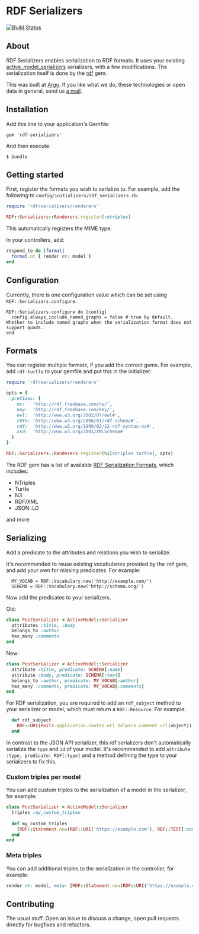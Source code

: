 # RDF Serializers

<a href="https://travis-ci.org/argu-co/rdf-serializers"><img src="https://travis-ci.org/argu-co/rdf-serializers.svg?branch=master" alt="Build Status"></a>

## About

RDF Serializers enables serialization to RDF formats. It uses your existing [active_model_serializers](https://github.com/rails-api/active_model_serializers) serializers, with a few modifications.
The serialization itself is done by the [rdf](https://github.com/ruby-rdf/rdf) gem.

This was built at [Argu](https://argu.co). If you like what we do, these technologies
or open data in general, send us [a mail](mailto:info@argu.co).

## Installation

Add this line to your application's Gemfile:

```
gem 'rdf-serializers'
```

And then execute:

```
$ bundle
```

## Getting started

First, register the formats you wish to serialize to. For example, add the following to `config/initializers/rdf_serializers.rb`:
```ruby
require 'rdf/serializers/renderers'

RDF::Serializers::Renderers.register(:ntriples)
```
This automatically registers the MIME type.

In your controllers, add:
```ruby
respond_to do |format|
  format.nt { render nt: model }
end
```

## Configuration

Currently, there is one configuration value which can be set using `RDF::Serializers.configure`.
```
RDF::Serializers.configure do |config|
  config.always_include_named_graphs = false # true by default. Whether to include named graphs when the serialization format does not support quads.
end

```

## Formats

You can register multiple formats, if you add the correct gems. For example, add `rdf-turtle` to your gemfile and put this in the initializer:
```ruby
require 'rdf/serializers/renderers'

opts = {
  prefixes: {
    ns:   'http://rdf.freebase.com/ns/',
    key:  'http://rdf.freebase.com/key/',
    owl:  'http://www.w3.org/2002/07/owl#',
    rdfs: 'http://www.w3.org/2000/01/rdf-schema#',
    rdf:  'http://www.w3.org/1999/02/22-rdf-syntax-ns#',
    xsd:  'http://www.w3.org/2001/XMLSchema#'
  }
}

RDF::Serializers::Renderers.register(%i[ntriples turtle], opts)

```

The RDF gem has a list of available [RDF Serialization Formats](https://github.com/ruby-rdf/rdf#rdf-serialization-formats), which includes:
* NTriples
* Turtle
* N3
* RDF/XML
* JSON::LD

and more

## Serializing

Add a predicate to the attributes and relations you wish to serialize.

It's recommended to reuse existing vocabularies provided by the `rdf` gem, and add your own for missing predicates. 
For example:
```
  MY_VOCAB = RDF::Vocabulary.new('http://example.com/')
  SCHEMA = RDF::Vocabulary.new('http://schema.org/')
```

Now add the predicates to your serializers. 

Old: 
```ruby
class PostSerializer < ActiveModel::Serializer
  attributes :title, :body
  belongs_to :author
  has_many :comments
end
```

New:
```ruby
class PostSerializer < ActiveModel::Serializer
  attribute :title, predicate: SCHEMA[:name]
  attribute :body, predicate: SCHEMA[:text]
  belongs_to :author, predicate: MY_VOCAB[:author]
  has_many :comments, predicate: MY_VOCAB[:comments]
end
```

For RDF serialization, you are required to add an `rdf_subject` method to your serializer or model, which must return a `RDF::Resource`. For example:
```ruby
  def rdf_subject
    RDF::URI(Rails.application.routes.url_helpers.comment_url(object))
  end
```

In contrast to the JSON API serializer, this rdf serializers don't automatically serialize the `type` and `id` of your model. 
It's recommended to add `attribute :type, predicate: RDF[:type]` and a method defining the type to your serializers to fix this.

### Custom triples per model

You can add custom triples to the serialization of a model in the serializer, for example:
```ruby
class PostSerializer < ActiveModel::Serializer
  triples :my_custom_triples
  
  def my_custom_triples
    [RDF::Statement.new(RDF::URI('https://example.com'), RDF::TEST[:someValue], 1)]
  end
end
```

### Meta triples

You can add additional triples to the serialization in the controller, for example:
```ruby
render nt: model, meta: [RDF::Statement.new(RDF::URI('https://example.com'), RDF::TEST[:someValue], 1)]
```

## Contributing

The usual stuff. Open an issue to discuss a change, open pull requests directly for bugfixes and refactors.
